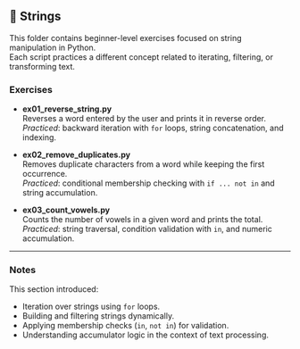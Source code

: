 ## 📂 Strings

This folder contains beginner-level exercises focused on string manipulation in Python.  
Each script practices a different concept related to iterating, filtering, or transforming text.

### Exercises

- **ex01_reverse_string.py**  
  Reverses a word entered by the user and prints it in reverse order.  
  *Practiced*: backward iteration with `for` loops, string concatenation, and indexing.

- **ex02_remove_duplicates.py**  
  Removes duplicate characters from a word while keeping the first occurrence.  
  *Practiced*: conditional membership checking with `if ... not in` and string accumulation.

- **ex03_count_vowels.py**  
  Counts the number of vowels in a given word and prints the total.  
  *Practiced*: string traversal, condition validation with `in`, and numeric accumulation.

---

### Notes
This section introduced:
- Iteration over strings using `for` loops.  
- Building and filtering strings dynamically.  
- Applying membership checks (`in`, `not in`) for validation.  
- Understanding accumulator logic in the context of text processing.